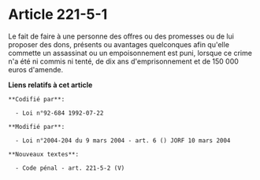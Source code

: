 # Article 221-5-1

Le fait de faire à une personne des offres ou des promesses ou de lui proposer des dons, présents ou avantages quelconques
afin qu'elle commette un assassinat ou un empoisonnement est puni, lorsque ce crime n'a été ni commis ni tenté, de dix ans
d'emprisonnement et de 150 000 euros d'amende.

**Liens relatifs à cet article**

	**Codifié par**:

	  - Loi n°92-684 1992-07-22

	**Modifié par**:

	  - Loi n°2004-204 du 9 mars 2004 - art. 6 () JORF 10 mars 2004

	**Nouveaux textes**:

	  - Code pénal - art. 221-5-2 (V)

